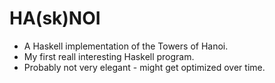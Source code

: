 # HA(sk)NOI

* A Haskell implementation of the Towers of Hanoi.
* My first reall interesting Haskell program.
* Probably not very elegant - might get optimized over time.
